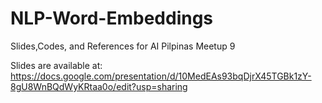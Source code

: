 <h1>NLP-Word-Embeddings</h1>

Slides,Codes, and References for AI Pilpinas Meetup 9

Slides are available at:
https://docs.google.com/presentation/d/10MedEAs93bqDjrX45TGBk1zY-8gU8WnBQdWyKRtaa0o/edit?usp=sharing

